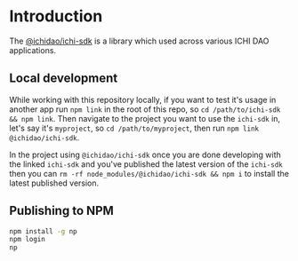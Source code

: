 # Introduction

The [@ichidao/ichi-sdk](https://www.npmjs.com/package/@ichidao/ichi-sdk) is a library which used across various ICHI DAO applications.

## Local development

While working with this repository locally, if you want to test it's usage in another app run `npm link` in the root of this repo, so `cd /path/to/ichi-sdk && npm link`.  Then navigate to the project you want to use the `ichi-sdk` in, let's say it's `myproject`, so `cd /path/to/myproject`, then run `npm link @ichidao/ichi-sdk`.

In the project using `@ichidao/ichi-sdk` once you are done developing with the linked `ichi-sdk` and you've published the latest version of the `ichi-sdk` then you can `rm -rf node_modules/@ichidao/ichi-sdk && npm i` to install the latest published version.

## Publishing to NPM

```bash
npm install -g np
npm login
np
```

